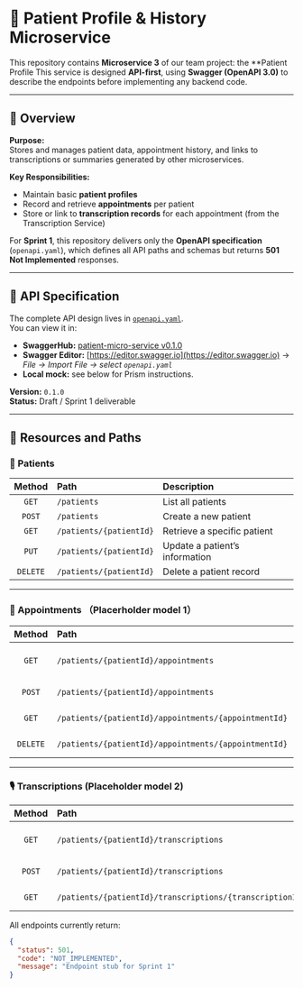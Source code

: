 # 🧠 Patient Profile & History Microservice

This repository contains **Microservice 3** of our team project: the **Patient Profile
This service is designed **API-first**, using **Swagger (OpenAPI 3.0)** to describe the endpoints before implementing any backend code.

---

## 📘 Overview

**Purpose:**  
Stores and manages patient data, appointment history, and links to transcriptions or summaries generated by other microservices.

**Key Responsibilities:**
- Maintain basic **patient profiles**
- Record and retrieve **appointments** per patient
- Store or link to **transcription records** for each appointment (from the Transcription Service)

For **Sprint 1**, this repository delivers only the **OpenAPI specification** (`openapi.yaml`), which defines all API paths and schemas but returns **501 Not Implemented** responses.

---

## 🧩 API Specification

The complete API design lives in [`openapi.yaml`](./openapi.yaml).  
You can view it in:
- **SwaggerHub:** [patient-micro-service v0.1.0](https://app.swaggerhub.com/apis/columbiauniversity-6bc/patient-micro-service/0.1.0)
- **Swagger Editor:** [https://editor.swagger.io](https://editor.swagger.io) → *File → Import File → select `openapi.yaml`*
- **Local mock:** see below for Prism instructions.

**Version:** `0.1.0`  
**Status:** Draft / Sprint 1 deliverable  

---

## 🔗 Resources and Paths

### 👤 Patients
| Method | Path | Description |
|:------:|:-----|:------------|
| `GET` | `/patients` | List all patients |
| `POST` | `/patients` | Create a new patient |
| `GET` | `/patients/{patientId}` | Retrieve a specific patient |
| `PUT` | `/patients/{patientId}` | Update a patient’s information |
| `DELETE` | `/patients/{patientId}` | Delete a patient record |

---

### 📅 Appointments （Placerholder model 1）
| Method | Path | Description |
|:------:|:-----|:------------|
| `GET` | `/patients/{patientId}/appointments` | List a patient’s appointments |
| `POST` | `/patients/{patientId}/appointments` | Create a new appointment |
| `GET` | `/patients/{patientId}/appointments/{appointmentId}` | Get one appointment |
| `DELETE` | `/patients/{patientId}/appointments/{appointmentId}` | Delete an appointment |

---

### 🎙 Transcriptions (Placeholder model 2)
| Method | Path | Description |
|:------:|:-----|:------------|
| `GET` | `/patients/{patientId}/transcriptions` | List transcriptions for a patient |
| `POST` | `/patients/{patientId}/transcriptions` | Add or link a transcription |
| `GET` | `/patients/{patientId}/transcriptions/{transcriptionId}` | Retrieve one transcription |

All endpoints currently return:

```json
{
  "status": 501,
  "code": "NOT_IMPLEMENTED",
  "message": "Endpoint stub for Sprint 1"
}

